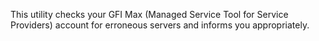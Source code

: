 This utility checks your GFI Max (Managed Service Tool for Service Providers) account for erroneous servers and informs you appropriately.